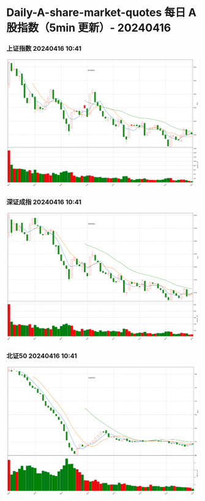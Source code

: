 
# Daily-A-share-market-quotes 每日 A 股指数（5min 更新）- 20240416

### 上证指数 20240416 10:41
![](./fig/2024/4/20240416-sh000001.png)

### 深证成指 20240416 10:41
![](./fig/2024/4/20240416-sz399001.png)

### 北证50 20240416 10:41
![](./fig/2024/4/20240416-bj899050.png)
